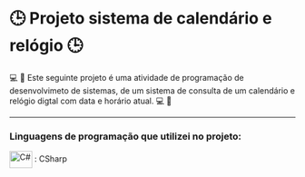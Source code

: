 # 🕒 Projeto sistema de calendário e relógio 🕒

💻 📅 Este seguinte projeto é uma atividade de programação de desenvolvimeto de sistemas, de um sistema de consulta de um calendário e relógio digtal com data e horário atual.  💻 📅

----------------------------------------------------------------------------
### Linguagens de programação que utilizei no projeto: 

 <img  align="center" alt="C#" height="30" width="40" src="https://cdn.jsdelivr.net/gh/devicons/devicon/icons/csharp/csharp-original.svg" /> :  CSharp
